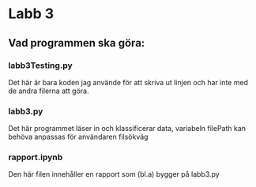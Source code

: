 # Labb 3

## Vad programmen ska göra:

### labb3Testing.py
Det här är bara koden jag använde för att skriva ut linjen och har inte med de andra filerna att göra.
### labb3.py
Det här programmet läser in och klassificerar data, variabeln filePath kan behöva anpassas för användaren filsökväg
### rapport.ipynb
Den här filen innehåller en rapport som (bl.a) bygger på labb3.py
